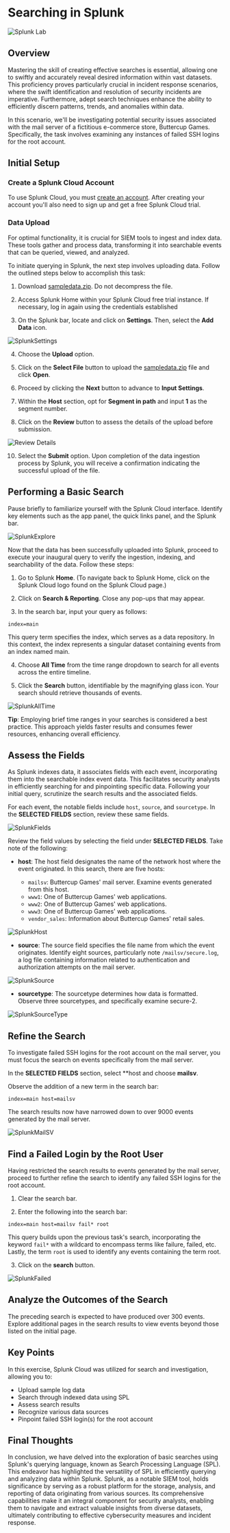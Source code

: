 # Searching in Splunk

![Splunk Lab](https://i.imgur.com/WOQooiE.png)

## Overview

Mastering the skill of creating effective searches is essential, allowing one to swiftly and accurately reveal desired information within vast datasets. This proficiency proves particularly crucial in incident response scenarios, where the swift identification and resolution of security incidents are imperative. Furthermore, adept search techniques enhance the ability to efficiently discern patterns, trends, and anomalies within data.

In this scenario, we'll be investigating potential security issues associated with the mail server of a fictitious e-commerce store, Buttercup Games. Specifically, the task involves examining any instances of failed SSH logins for the root account.

## Initial Setup

### Create a Splunk Cloud Account

To use Splunk Cloud, you must [create an account](https://github.com/sindycp/Searching-in-Splunk-/blob/main/Splunk%20Account%20Sign-up.md). After creating your account you'll also need to sign up and get a free Splunk Cloud trial. 

### Data Upload

For optimal functionality, it is crucial for SIEM tools to ingest and index data. These tools gather and process data, transforming it into searchable events that can be queried, viewed, and analyzed.

To initiate querying in Splunk, the next step involves uploading data. Follow the outlined steps below to accomplish this task:

1. Download [sampledata.zip](https://github.com/sindycp/Searching-in-Splunk-/blob/main/sampledata.zip). Do not decompress the file.

2. Access Splunk Home within your Splunk Cloud free trial instance. If necessary, log in again using the credentials established

3. On the Splunk bar, locate and click on **Settings**. Then, select the **Add Data** icon.

![SplunkSettings](https://i.imgur.com/I5h4Coh.png)

4. Choose the **Upload** option.

5. Click on the **Select File** button to upload the [sampledata.zip](https://github.com/sindycp/Searching-in-Splunk-/blob/main/sampledata.zip) file and click **Open**.

6. Proceed by clicking the **Next** button to advance to **Input Settings**.

7. Within the **Host** section, opt for **Segment in path** and input **1** as the segment number.

9. Click on the **Review** button to assess the details of the upload before submission. 

![Review Details](https://i.imgur.com/FQA7yoc.png)

10. Select the **Submit** option. Upon completion of the data ingestion process by Splunk, you will receive a confirmation indicating the successful upload of the file.

## Performing a Basic Search

Pause briefly to familiarize yourself with the Splunk Cloud interface. Identify key elements such as the app panel, the quick links panel, and the Splunk bar.

![SplunkExplore](https://i.imgur.com/erTKRiA.png)

Now that the data has been successfully uploaded into Splunk, proceed to execute your inaugural query to verify the ingestion, indexing, and searchability of the data. Follow these steps:

1. Go to Splunk **Home**. (To navigate back to Splunk Home, click on the Splunk Cloud logo found on the Splunk Cloud page.)

2. Click on **Search & Reporting**. Close any pop-ups that may appear.

3. In the search bar, input your query as follows:
```SPL
index=main
```
This query term specifies the index, which serves as a data repository. In this context, the index represents a singular dataset containing events from an index named main.

4. Choose **All Time** from the time range dropdown to search for all events across the entire timeline.

5. Click the **Search** button, identifiable by the magnifying glass icon. Your search should retrieve thousands of events.

![SplunkAllTime](https://i.imgur.com/4y7izUd.png)

**Tip**: Employing brief time ranges in your searches is considered a best practice. This approach yields faster results and consumes fewer resources, enhancing overall efficiency.

## Assess the Fields

As Splunk indexes data, it associates fields with each event, incorporating them into the searchable index event data. This facilitates security analysts in efficiently searching for and pinpointing specific data. Following your initial query, scrutinize the search results and the associated fields.

For each event, the notable fields include `host`, `source`, and `sourcetype`. In the **SELECTED FIELDS** section, review these same fields.

![SplunkFields](https://i.imgur.com/fyPmvyV.png)

Review the field values by selecting the field under **SELECTED FIELDS**. Take note of the following:

- **host**: The host field designates the name of the network host where the event originated. In this search, there are five hosts:

  - `mailsv`: Buttercup Games' mail server. Examine events generated from this host.
  - `www1`: One of Buttercup Games' web applications.
  - `www2`: One of Buttercup Games' web applications.
  - `www3`: One of Buttercup Games' web applications.
  - `vendor_sales`: Information about Buttercup Games' retail sales.

![SplunkHost](https://i.imgur.com/ebozYaZ.png)
- **source**: The source field specifies the file name from which the event originates. Identify eight sources, particularly note `/mailsv/secure.log`, a log file containing information related to authentication and authorization attempts on the mail server.

![SplunkSource](https://i.imgur.com/ymMbqwv.png)

- **sourcetype**: The sourcetype determines how data is formatted. Observe three sourcetypes, and specifically examine secure-2.

![SplunkSourceType](https://i.imgur.com/sC6pP3T.png)

## Refine the Search

To investigate failed SSH logins for the root account on the mail server, you must focus the search on events specifically from the mail server.

In the **SELECTED FIELDS** section, select **host and choose **mailsv**.

Observe the addition of a new term in the search bar: 

```SPL
index=main host=mailsv
```

The search results now have narrowed down to over 9000 events generated by the mail server.

![SplunkMailSV](https://i.imgur.com/HOFW6Z0.png)

## Find a Failed Login by the Root User

Having restricted the search results to events generated by the mail server, proceed to further refine the search to identify any failed SSH logins for the root account.

1. Clear the search bar.

2. Enter the following into the search bar:
   
```SPL
index=main host=mailsv fail* root
```
This query builds upon the previous task's search, incorporating the keyword `fail*` with a wildcard to encompass terms like failure, failed, etc. Lastly, the term `root` is used to identify any events containing the term root.

3. Click on the **search** button.

![SplunkFailed](https://i.imgur.com/cKK0b7V.png)

## Analyze the Outcomes of the Search

The preceding search is expected to have produced over 300 events. Explore additional pages in the search results to view events beyond those listed on the initial page.

## Key Points

In this exercise, Splunk Cloud was utilized for search and investigation, allowing you to:

- Upload sample log data
- Search through indexed data using SPL
- Assess search results
- Recognize various data sources
- Pinpoint failed SSH login(s) for the root account

## Final Thoughts
In conclusion, we have delved into the exploration of basic searches using Splunk's querying language, known as Search Processing Language (SPL). This endeavor has highlighted the versatility of SPL in efficiently querying and analyzing data within Splunk. Splunk, as a notable SIEM tool, holds significance by serving as a robust platform for the storage, analysis, and reporting of data originating from various sources. Its comprehensive capabilities make it an integral component for security analysts, enabling them to navigate and extract valuable insights from diverse datasets, ultimately contributing to effective cybersecurity measures and incident response.
